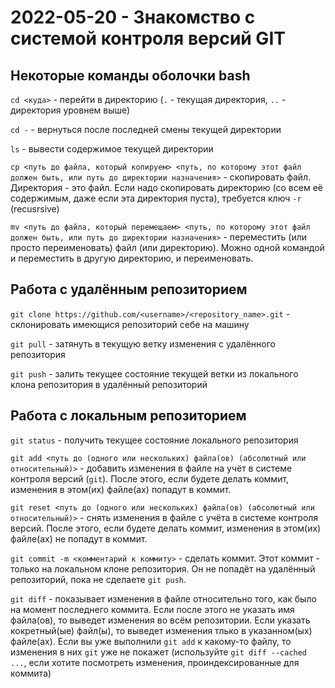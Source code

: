 # 2022-05-20 - Знакомство с системой контроля версий GIT

## Некоторые команды оболочки bash

`cd <куда>` - перейти в директорию (`.` - текущая директория, `..` - директория уровнем выше)

`cd -` - вернуться после последней смены текущей директории

`ls` - вывести содержимое текущей директории

`cp <путь до файла, который копируем> <путь, по которому этот файл должен быть, или путь до директории назначения>` - скопировать файл. Директория - это файл. Если надо скопировать директорию (со всем её содержимым, даже если эта директория пуста), требуется ключ `-r` (recusrsive)

`mv <путь до файла, который перемещаем> <путь, по которому этот файл должен быть, или путь до директории назначения>` - переместить (или просто переименовать) файл (или директорию). Можно одной командой и переместить в другую директорию, и переименовать.

## Работа с удалённым репозиторием

`git clone https://github.com/<username>/<repository_name>.git` - склонировать имеющися репозиторий себе на машину

`git pull` - затянуть в текущую ветку изменения с удалённого репозитория

`git push` - залить текущее состояние текущей ветки из локального клона репозитория в удалённый репозиторий

## Работа с локальным репозиторием

`git status` - получить текущее состояние локального репозитория

`git add <путь до (одного или нескольких) файла(ов) (абсолютный или относительный)>` - добавить изменения в файле на учёт в системе контроля версий (`git`). После этого, если будете делать коммит, изменения в этом(их) файле(ах) попадут в коммит.

`git reset <путь до (одного или нескольких) файла(ов) (абсолютный или относительный)>` - снять изменения в файле с учёта в системе контроля версий. После этого, если будете делать коммит, изменения в этом(их) файле(ах) не попадут в коммит.

`git commit -m <комментарий к коммиту>` - сделать коммит. Этот коммит - только на локальном клоне репозитория. Он не попадёт на удалённый репозиторий, пока не сделаете `git push`.

`git diff` - показывает изменения в файле относительно того, как было на момент последнего коммита. Если после этого не указать имя файла(ов), то выведет изменения во всём репозитории. Если указать кокретный(ые) файл(ы), то выведет изменения тлько в указанном(ых) файле(ах). Если вы уже выполнили `git add` к какому-то файлу, то изменения в них `git` уже не покажет (используйте `git diff --cached ...`, если хотите посмотреть изменения, проиндексированные для коммита)
